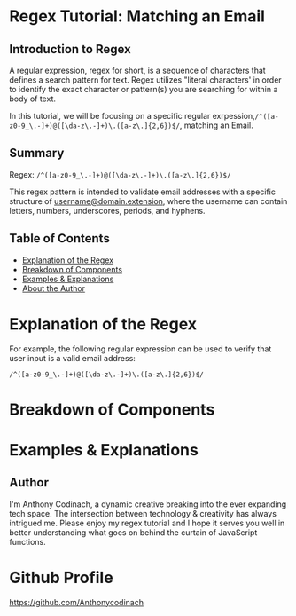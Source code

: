 # Regex Tutorial: Matching an Email

## Introduction to Regex

A regular expression, regex for short, is a sequence of characters that defines a search pattern for text. Regex utilizes "literal characters' in order to identify the exact character or pattern(s) you are searching for within a body of text.

In this tutorial, we will be focusing on a specific regular exrpession,`/^([a-z0-9_\.-]+)@([\da-z\.-]+)\.([a-z\.]{2,6})$/`, matching an Email.

## Summary

Regex: `/^([a-z0-9_\.-]+)@([\da-z\.-]+)\.([a-z\.]{2,6})$/`

 This regex pattern is intended to validate email addresses with a specific structure of username@domain.extension, where the username can contain letters, numbers, underscores, periods, and hyphens.

## Table of Contents

- [Explanation of the Regex](#anchors)
- [Breakdown of Components](#quantifiers)
- [Examples & Explanations](#or-operator)
- [About the Author](#author)

# Explanation of the Regex

For example, the following regular expression can be used to verify that user input is a valid email address:

`/^([a-z0-9_\.-]+)@([\da-z\.-]+)\.([a-z\.]{2,6})$/`

# Breakdown of Components


# Examples & Explanations

## Author

I'm Anthony Codinach, a dynamic creative breaking into the ever expanding tech space. The intersection between technology & creativity has always intrigued me. Please enjoy my regex tutorial and I hope it serves you well in better understanding what goes on behind the curtain of JavaScript functions.

# Github Profile
https://github.com/Anthonycodinach
